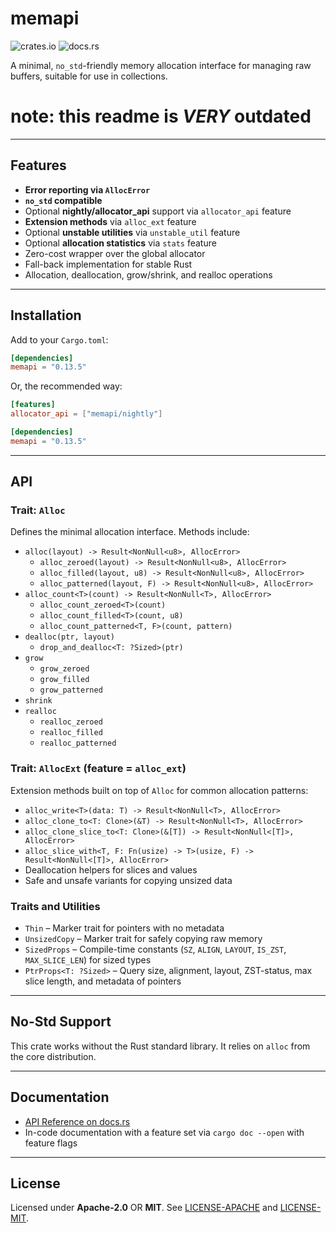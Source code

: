 # memapi

![crates.io](https://img.shields.io/crates/v/memapi.svg) ![docs.rs](https://docs.rs/memapi/badge.svg)

A minimal, `no_std`-friendly memory allocation interface for managing raw buffers, suitable for use in collections.

# note: this readme is ***VERY*** outdated

---

## Features

* **Error reporting via `AllocError`**
* **`no_std` compatible**
* Optional **nightly/allocator_api** support via `allocator_api` feature
* **Extension methods** via `alloc_ext` feature
* Optional **unstable utilities** via `unstable_util` feature
* Optional **allocation statistics** via `stats` feature
* Zero-cost wrapper over the global allocator
* Fall-back implementation for stable Rust
* Allocation, deallocation, grow/shrink, and realloc operations

---

## Installation

Add to your `Cargo.toml`:

```toml
[dependencies]
memapi = "0.13.5"
```

Or, the recommended way:

```toml
[features]
allocator_api = ["memapi/nightly"]

[dependencies]
memapi = "0.13.5"
```

---

## API

### Trait: `Alloc`

Defines the minimal allocation interface. Methods include:

* `alloc(layout) -> Result<NonNull<u8>, AllocError>`
    * `alloc_zeroed(layout) -> Result<NonNull<u8>, AllocError>`
    * `alloc_filled(layout, u8) -> Result<NonNull<u8>, AllocError>`
    * `alloc_patterned(layout, F) -> Result<NonNull<u8>, AllocError>`
* `alloc_count<T>(count) -> Result<NonNull<T>, AllocError>`
    * `alloc_count_zeroed<T>(count)`
    * `alloc_count_filled<T>(count, u8)`
    * `alloc_count_patterned<T, F>(count, pattern)`
* `dealloc(ptr, layout)`
    * `drop_and_dealloc<T: ?Sized>(ptr)`
* `grow`
    * `grow_zeroed`
    * `grow_filled`
    * `grow_patterned`
* `shrink`
* `realloc`
    * `realloc_zeroed`
    * `realloc_filled`
    * `realloc_patterned`

### Trait: `AllocExt` (feature = `alloc_ext`)

Extension methods built on top of `Alloc` for common allocation patterns:

* `alloc_write<T>(data: T) -> Result<NonNull<T>, AllocError>`
* `alloc_clone_to<T: Clone>(&T) -> Result<NonNull<T>, AllocError>`
* `alloc_clone_slice_to<T: Clone>(&[T]) -> Result<NonNull<[T]>, AllocError>`
* `alloc_slice_with<T, F: Fn(usize) -> T>(usize, F) -> Result<NonNull<[T]>, AllocError>`
* Deallocation helpers for slices and values
* Safe and unsafe variants for copying unsized data

### Traits and Utilities

* `Thin` – Marker trait for pointers with no metadata
* `UnsizedCopy` – Marker trait for safely copying raw memory
* `SizedProps` – Compile-time constants (`SZ`, `ALIGN`, `LAYOUT`, `IS_ZST`, `MAX_SLICE_LEN`) for sized types
* `PtrProps<T: ?Sized>` – Query size, alignment, layout, ZST-status, max slice length, and metadata of pointers

---

## No-Std Support

This crate works without the Rust standard library. It relies on `alloc` from the core
distribution.

---

## Documentation

* [API Reference on docs.rs](https://docs.rs/memapi)
* In-code documentation with a feature set via `cargo doc --open` with feature flags

---

## License

Licensed under **Apache-2.0** OR **MIT**. See [LICENSE-APACHE](LICENSE-APACHE) and [LICENSE-MIT](LICENSE-MIT).
